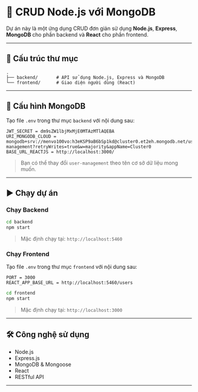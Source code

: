 # 🔧 CRUD Node.js với MongoDB

Dự án này là một ứng dụng CRUD đơn giản sử dụng **Node.js**, **Express**, **MongoDB** cho phần backend và **React** cho phần frontend.

---

## 📁 Cấu trúc thư mục

```
.
├── backend/       # API sử dụng Node.js, Express và MongoDB
└── frontend/      # Giao diện người dùng (React)
```

---

## 🔗 Cấu hình MongoDB

Tạo file `.env` trong thư mục `backend` với nội dung sau:

```env
JWT_SECRET = dm9sZW1lbjMxMjE0MTAzMTlAQEBA
URI_MONGODB_CLOUD = mongodb+srv://menvo100vo:h3eKSP9aB6bSp1kd@cluster0.et2eh.mongodb.net/user-management?retryWrites=true&w=majority&appName=Cluster0
BASE_URL_REACTJS = http://localhost:3000/
```

> Bạn có thể thay đổi `user-management` theo tên cơ sở dữ liệu mong muốn.

---

## ▶️ Chạy dự án

### Chạy Backend

```bash
cd backend
npm start
```

> Mặc định chạy tại: `http://localhost:5460`

### Chạy Frontend

Tạo file `.env` trong thư mục `frontend` với nội dung sau:
```env
PORT = 3000
REACT_APP_BASE_URL = http://localhost:5460/users
```

```bash
cd frontend
npm start
```

> Mặc định chạy tại: `http://localhost:3000`

---

## 🛠 Công nghệ sử dụng

- Node.js
- Express.js
- MongoDB & Mongoose
- React
- RESTful API

---
